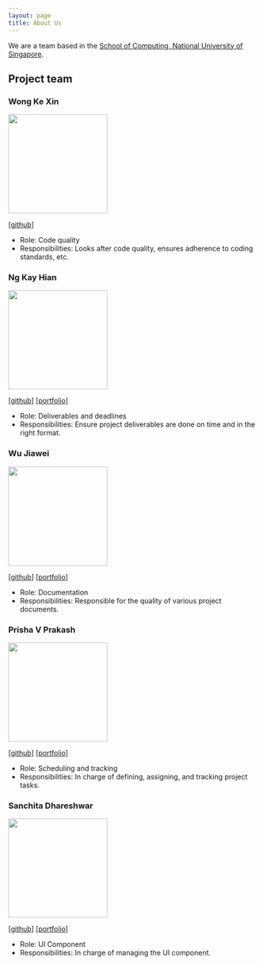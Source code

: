 ```yaml
---
layout: page
title: About Us
---
```


We are a team based in the [School of Computing, National University of Singapore](https://www.comp.nus.edu.sg).

## Project team

### Wong Ke Xin

<img src="images/wkxcass.png" width="200px">

[[github](https://github.com/wkxcass)]

* Role: Code quality
* Responsibilities: Looks after code quality, ensures adherence to coding standards, etc.

### Ng Kay Hian

<img src="images/k-hian.png" width="200px">

[[github](http://github.com/k-hian)]
[[portfolio](team/k-hian.md)]

* Role: Deliverables and deadlines
* Responsibilities: Ensure project deliverables are done on time and in the right format.

### Wu Jiawei

<img src="images/wujiaweijoanna.png" width="200px">

[[github](http://github.com/wujiaweijoanna)]
[[portfolio](team/wujiaweijoanna.md)]

* Role: Documentation
* Responsibilities: Responsible for the quality of various project documents.

### Prisha V Prakash

<img src="images/prishavp.png" width="200px">

[[github](http://github.com/PrishaVP)]
[[portfolio](team/prishavp.md)]

* Role: Scheduling and tracking
* Responsibilities: In charge of defining, assigning, and tracking project tasks.

### Sanchita Dhareshwar

<img src="images/sannie-beep.png" width="200px">

[[github](http://github.com/sannie-beep)]
[[portfolio](team/sannie-beep.md)]

* Role: UI Component
* Responsibilities: In charge of managing the UI component.
